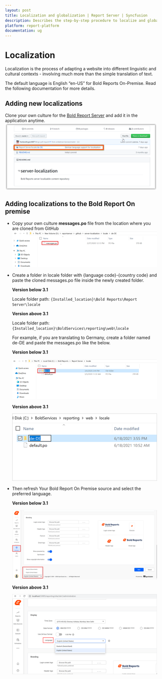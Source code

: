 ```yaml
---
layout: post
title: Localization and globalization | Report Server | Syncfusion
description: Describes the step-by-step procedure to localize and globalize the Bold Reports On-Premise into different cultures at runtime.
platform: report-platform
documentation: ug
---
```


# Localization

Localization is the process of adapting a website into different linguistic and cultural contexts - involving much more than the simple translation of text.

The default language is English “en-US” for Bold Reports On-Premise. Read the following documentation for more details.

## Adding new localizations

Clone your own culture for the [Bold Report Server](https://github.com/boldreports/server-localization) and add it in the application anytime.
![clone-po-file](/static/assets/on-premise/images/localization/clone-po-file.png)

## Adding localizations to the Bold Report On premise

* Copy your own culture **messages.po** file from the location where you are cloned from GitHub
![Copy-Po-File](/static/assets/on-premise/images/localization/copy-po-file.png)

* Create a folder in locale folder  with {language code}-{country code} and paste the cloned messages.po file inside the newly created folder.

  <span style="font-weight:bold">Version below 3.1</span>

  Locale folder path: `{Installed_location}\Bold Reports\Report Server\locale`

  <span style="font-weight:bold">Version above 3.1</span>

  Locale folder path: `{Installed_location}\BoldServices\reporting\web\locale`

   For example, if you are translating to Germany, create a folder named de-DE and paste the messages.po like the below.

  <span style="font-weight:bold">Version below 3.1</span>
  
  ![Create New Folder](/static/assets/on-premise/images/localization/create-new-folder.png)

  <span style="font-weight:bold">Version above 3.1</span>

  ![Create New Folder](/static/assets/on-premise/images/localization/version-create-new-folder.png)

* Then refresh Your Bold Report On Premise source and select the preferred language.

  <span style="font-weight:bold">Version below 3.1</span>

    ![Select Language](/static/assets/on-premise/images/localization/select-language.png)

  <span style="font-weight:bold">Version above 3.1</span>

    ![Select Language](/static/assets/on-premise/images/localization/version-select-language.png)